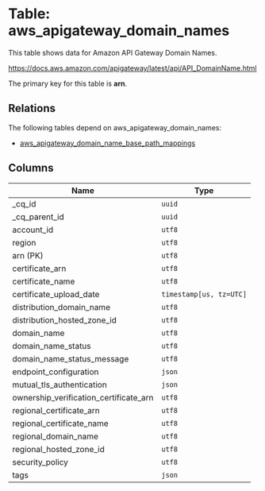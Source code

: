 # Table: aws_apigateway_domain_names

This table shows data for Amazon API Gateway Domain Names.

https://docs.aws.amazon.com/apigateway/latest/api/API_DomainName.html

The primary key for this table is **arn**.

## Relations

The following tables depend on aws_apigateway_domain_names:
  - [aws_apigateway_domain_name_base_path_mappings](aws_apigateway_domain_name_base_path_mappings.md)

## Columns

| Name          | Type          |
| ------------- | ------------- |
|_cq_id|`uuid`|
|_cq_parent_id|`uuid`|
|account_id|`utf8`|
|region|`utf8`|
|arn (PK)|`utf8`|
|certificate_arn|`utf8`|
|certificate_name|`utf8`|
|certificate_upload_date|`timestamp[us, tz=UTC]`|
|distribution_domain_name|`utf8`|
|distribution_hosted_zone_id|`utf8`|
|domain_name|`utf8`|
|domain_name_status|`utf8`|
|domain_name_status_message|`utf8`|
|endpoint_configuration|`json`|
|mutual_tls_authentication|`json`|
|ownership_verification_certificate_arn|`utf8`|
|regional_certificate_arn|`utf8`|
|regional_certificate_name|`utf8`|
|regional_domain_name|`utf8`|
|regional_hosted_zone_id|`utf8`|
|security_policy|`utf8`|
|tags|`json`|